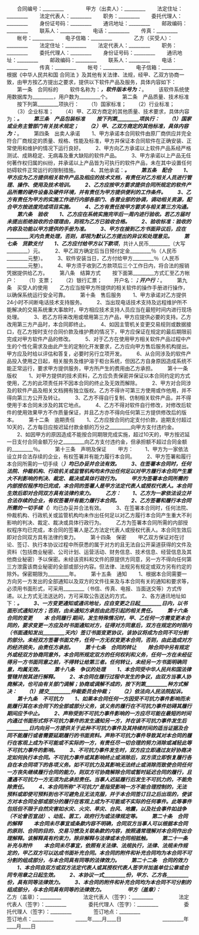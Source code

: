 
 


　　合同编号：_________　　
　　甲方（出卖人）：_________
　　法定住址：_________
　　法定代表人：_________
　　职务：_________
　　委托代理人：_________
　　身份证号码：_________
　　通讯地址：_________
　　邮政编码：_________
　　联系人：_________
　　电话：_________
　　传真：_________
　　帐号：_________
　　电子信箱：_________　　
　　乙方（买受人）：_________
　　法定住址：_________
　　法定代表人：_________
　　职务：_________
　　委托代理人：_________
　　身份证号码：_________
　　通讯地址：_________
　　邮政编码：_________
　　联系人：_________
　　电话：_________
　　传真：_________
　　帐号：_________
　　电子信箱：_________　　
　　根据《中华人民共和国
合同法
》及其他有关法律、法规，经甲、乙双方协商一致，由甲方按乙方提出之要求，提供以下软件产品及服务，具体内容如下：
　　第一条　合同标的
　　软件名称为：_________，软件版本号为：_________。
　　该软件系统使用数据库为_________，用户数为_________个。
　　第二条　产品质量、技术标准
　　按下列第_________项执行：
　　（1）国家标准；
　　（2）行业标准；
　　（3）企业标准；
　　（4）甲、乙双方商定的其他质量、技术要求，具体内容为：_________。
　　第三条　产品包装标准
　　按下列第_________项执行：
　　（1）国家或业务主管部门有关技术规定；
　　（2）甲、乙双方商定的其他标准，具体内容为：_________。
　　第四条　出卖人承诺
　　1、甲方承诺本合同软件由原厂商供应并完全符合厂商规定的质量、规格、性能及标准，甲方并保证本合同软件在正确安装、正常使用和维护的情况下运行良好。
　　2、甲方向乙方承诺以上软件产品系经严格测试、成熟稳定、无病毒及重大缺陷的软件产品。
　　3、甲方承诺以上产品无任何著作权归属的纠纷，并承诺以上产品皆为可执行的软件产品，未在其中设置任何妨碍软件正常运行的限制措施。
　　4、其他承诺：_________。
　　第五条　配合
　　1、甲方应为乙方提供相关软件产品及相应的技术文档，有责任对乙方相关人员进行管理、操作、使用及技术培训。
　　2、乙方应按甲方要求提供合同所规定的软件产品所需的硬件设备及硬件环境，并有责任为甲方提供便利的工作条件。
　　3、乙方有责任为甲方的实施工作进行内部各部门、各营业部的协调，调动相关资源，配合甲方按进度完成项目实施。
　　4、乙方有责任按甲方要求与相关第三方沟通。
　　第六条　验收
　　1、乙方应在系统实施完毕后一周内进行验收。若乙方届时未提出拒绝验收的合理理由，则视为乙方已验收合格。
　　2、验收标准：验收的内容及功能以甲方提供的手册为准。
　　3、甲方在接到乙方书面异议后，应在_________天内负责处理，否则，即视为默认乙方提出的异议和处理意见。
　　第七条　货款支付
　　1、乙方应付给甲方以下款项_________，共计人民币_________（大写_________）元。
　　2、甲乙双方确定后当日预付定金_________％（人民币_________元整）。
　　3、软件安装当日，乙方付给甲方_________％（人民币_________元整）。
　　4、甲方须于收到乙方款项后三个工作日内，将合法的报销凭据提供给乙方。
　　第八条　结算方式
　　按下面第_________方式汇至乙方帐户：
　　（1）支票；
　　（2）银行汇票；
　　开户名：_________；开户行：_________。
　　第九条　买受人的使用
　　乙方应当按甲方所提供的相关软件的操作手册进行操作，以确保系统运行安全可靠。
　　第十条　售后服务
　　1、甲方承诺对乙方提供24小时不间断电话技术支持服务。
　　2、当出现电话技术支持及远程维护所不能解决的交易系统重大事故时，甲方相应技术支持人员应当在最短时间内进行现场处理。
　　3、若乙方将来改用或增用第三方产品，甲方应提供必要的支持。乙方改用第三方产品时，本合同即终止。
　　4、如因主管机关变更交易规则或数据接口，在乙方按时支付合同价款及维护费的情况下，甲方应保证在规定的最后期限前完成对甲方软件产品的修改。
　　5、对于乙方在使用甲方相关软件产品过程中产生的个性化需求及由此产生的定制化开发要求，乙方应向甲方售后服务机构提出。甲方应及时给以评估和答复，必要时另行立项开发。
　　6、从合同涉及的软件产品投入使用之日起，相关服务及维护溶于柜台系统，但因乙方自身原因造成系统不能正常运行，要求甲方提供服务，甲方所产生的费用由乙方承担。
　　第十一条　版权
　　1、对甲方提供的技术资料，乙方应负责保密并保证以本合同约定的方式使用，乙方的此项责任并不因本合同的终止及无效而解除。
　　2、甲方对合同涉及的软件产品及相关文档拥有独立版权。乙方不得许可第三方使用或作他用，并不得向第三方公开及转让。
　　3、乙方不得自行复制、仿制相关软件产品，并不得使用于本合同未涉及的其它地点。
　　4、乙方不得对软件自行修改，对修改后软件的使用效果甲方不作质量保证，并且乙方亦不得向任何第三方提供修改后的版本。
　　第十二条　逾期责任
　　1、乙方应按合同约定支付价款，逾期支付超过10天的，乙方每日应按迟延付款金额的万分之_________向甲方支付违约金。
　　2、如因甲方的原因造成不能按合同期限完成实施，超过10天的，甲方按迟延一日支付合同金额万分之_________向乙方支付违约金，但承担额不超过合同金额的_________％。
　　第十三条　声明及保证
　　甲方：
　　1、甲方为一家依法设立并合法存续的企业，有权签署并有能力履行本合同。
　　2、甲方签署和履行本合同所需的一切手续（_________）均已办妥并合法有效。
　　3、在签署本合同时，任何法院、仲裁机构、行政机关或监管机构均未作出任何足以对甲方履行本合同产生重大不利影响的判决、裁定、裁决或具体行政行为。
　　甲方为签署本合同所需的内部授权程序均已完成，本合同的签署人是甲方法定代表人或授权代表人。本合同生效后即对合同双方具有法律约束力。
　　乙方：
　　1、乙方为一家依法设立并合法存续的企业，有权签署并有能力履行本合同。
　　2、乙方签署和履行本合同所需的一切手续（_________）均已办妥并合法有效。
　　3、在签署本合同时，任何法院、仲裁机构、行政机关或监管机构均未作出任何足以对乙方履行本合同产生重大不利影响的判决、裁定、裁决或具体行政行为。
　　乙方为签署本合同所需的内部授权程序均已完成，本合同的签署人是乙方法定代表人或授权代表人。本合同生效后即对合同双方具有法律约束力。
　　第十四条　保密
　　甲乙双方保证对在讨论、签订、执行本协议过程中所获悉的属于对方的且无法自公开渠道获得的文件及资料（包括商业秘密、公司计划、运营活动、财务信息、技术信息、经营信息及其他商业秘密）予以保密。未经该资料和文件的原提供方同意，另一方不得向任何第三方泄露该商业秘密的全部或部分内容。但法律、法规另有规定或双方另有约定的除外。保密期限为_________年。
　　第十五条　通知
　　1、根据本合同需要一方向另一方发出的全部通知以及双方的文件往来及与本合同有关的通知和要求等，必须用书面形式，可采用_________（书信、传真、电报、当面送交等）方式传递。以上方式无法送达的，方可采取公告送达的方式。
　　2、各方通讯地址如下：_________。
　　3、一方变更通知或通讯地址，应自变更之日起_________日内，以书面形式通知对方；否则，由未通知方承担由此而引起的相关责任。
　　第十六条　合同的变更
　　本
合同履行
期间，发生特殊情况时，甲、乙任何一方需变更本合同的，要求变更一方应及时书面通知对方，征得对方同意后，双方在规定的时限内（书面通知发出_________天内）签订书面变更协议，该协议将成为合同不可分割的部分。未经双方签署书面文件，任何一方无权变更本合同，否则，由此造成对方的经济损失，由责任方承担。
　　第十七条　合同的转让
　　除合同中另有规定外或经双方协商同意外，本合同所规定双方的任何权利和义务，任何一方在未经征得另一方书面同意之前，不得转让给第三者。任何转让，未经另一方书面明确同意，均属无效。
　　第十八条　争议的处理
　　1、本合同受中华人民共和国法律管辖并按其进行解释。
　　2、本合同在履行过程中发生的争议，由双方当事人协商解决，也可由有关部门调解；协商或调解不成的，按下列第_________种方式解决：
　　（1）提交_________仲裁委员会仲裁；
　　（2）依法向人民法院起诉。
　　第十九条　不可抗力
　　1、如果本合同任何一方因受不可抗力事件影响而未能履行其在本合同下的全部或部分义务，该义务的履行在不可抗力事件妨碍其履行期间应予中止。
　　2、声称受到不可抗力事件影响的一方应尽可能在最短的时间内通过书面形式将不可抗力事件的发生通知另一方，并在该不可抗力事件发生后_________日内向另一方提供关于此种不可抗力事件及其持续时间的适当证据及合同不能履行或者需要延期履行的书面资料。声称不可抗力事件导致其对本合同的履行在客观上成为不可能或不实际的一方，有责任尽一切合理的努力消除或减轻此等不可抗力事件的影响。
　　3、不可抗力事件发生时，双方应立即通过友好协商决定如何执行本合同。不可抗力事件或其影响终止或消除后，双方须立即恢复履行各自在本合同项下的各项义务。如不可抗力及其影响无法终止或消除而致使合同任何一方丧失继续履行合同的能力，则双方可协商解除合同或暂时延迟合同的履行，且遭遇不可抗力一方无须为此承担责任。当事人迟延履行后发生不可抗力的，不能免除责任。
　　4、本合同所称"不可抗力"是指受影响一方不能合理控制的，无法预料或即使可预料到也不可避免且无法克服，并于本合同签订日之后出现的，使该方对本合同全部或部分的履行在客观上成为不可能或不实际的任何事件。此等事件包括但不限于自然灾害如水灾、火灾、旱灾、台风、地震，以及社会事件如战争（不论曾否宣战）、动乱、罢工，政府行为或法律规定等。
　　第二十条　合同的解释
　　本合同未尽事宜或条款内容不明确，合同双方当事人可以根据本合同的原则、合同的目的、交易习惯及关联条款的内容，按照通常理解对本合同作出合理解释。该解释具有约束力，除非解释与法律或本合同相抵触。
　　第二十一条　补充与附件
　　本合同未尽事宜，依照有关法律、法规执行，法律、法规未作规定的，甲乙双方可以达成书面补充合同。本合同的附件和补充合同均为本合同不可分割的组成部分，与本合同具有同等的法律效力。
　　第二十二条　合同的效力
　　1、本合同自双方或双方法定代表人或其授权代表人签字并加盖单位公章或合同专用章之日起生效。
　　2、本协议一式_________份，甲方、乙方各_________份，具有同等法律效力。
　　3、本合同的附件和补充合同均为本合同不可分割的组成部分，与本合同具有同等的法律效力。
　　
　　甲方（盖章）：_________　　　　　　　　乙方（盖章）：_________　　
　　法定代表人（签字）：_________　　　　　法定代表人（签字）：_________　　
　　委托代理人（签字）：_________　　　　　委托代理人（签字）：_________　　
　　签订地点：_________　　　　　　　　　　签订地点：_________　　
　　_____年____月____日　　　　　　　　_________年____月____日 


 


 

 
 
 
 
 
  


  
 

  


  


  
 
 
 
 

